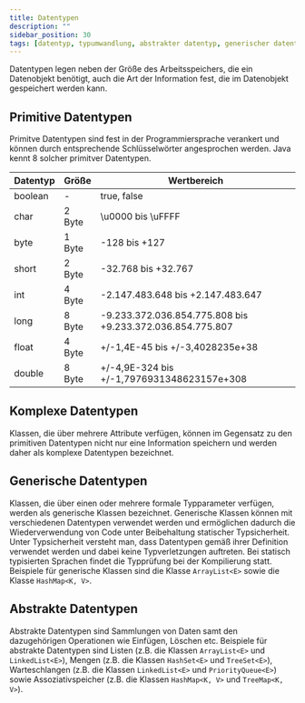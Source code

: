 ```yaml
---
title: Datentypen
description: ""
sidebar_position: 30
tags: [datentyp, typumwandlung, abstrakter datentyp, generischer datentyp, primitiver datentyp, komplexer datentyp]
---
```


Datentypen legen neben der Größe des Arbeitsspeichers, die ein Datenobjekt benötigt, auch die Art der Information fest, die im Datenobjekt gespeichert werden kann.

## Primitive Datentypen
Primitve Datentypen sind fest in der Programmiersprache verankert und können durch entsprechende Schlüsselwörter angesprochen werden. Java kennt 8 solcher primitver Datentypen. 

| Datentyp | Größe  | Wertbereich                                               |
| -------- | ------ | --------------------------------------------------------- |
| boolean  | -      | true, false                                               |
| char     | 2 Byte | \\u0000 bis \\uFFFF                                       |
| byte     | 1 Byte | -128 bis +127                                             |
| short    | 2 Byte | -32.768 bis +32.767                                       |
| int      | 4 Byte | -2.147.483.648 bis +2.147.483.647                         |
| long     | 8 Byte | -9.233.372.036.854.775.808 bis +9.233.372.036.854.775.807 |
| float    | 4 Byte | +/-1,4E-45 bis +/-3,4028235e+38                           |
| double   | 8 Byte | +/-4,9E-324 bis +/-1,7976931348623157e+308                |

## Komplexe Datentypen
Klassen, die über mehrere Attribute verfügen, können im Gegensatz zu den primitiven Datentypen nicht nur eine Information speichern und werden daher als komplexe Datentypen bezeichnet.

## Generische Datentypen
Klassen, die über einen oder mehrere formale Typparameter verfügen, werden als generische Klassen bezeichnet. Generische Klassen können mit verschiedenen Datentypen verwendet werden und ermöglichen dadurch die Wiederverwendung von Code unter Beibehaltung 
statischer Typsicherheit. Unter Typsicherheit versteht man, dass Datentypen gemäß ihrer Definition verwendet werden und dabei keine Typverletzungen auftreten. Bei statisch typisierten Sprachen findet die Typprüfung bei der Kompilierung statt. Beispiele für 
generische Klassen sind die Klasse `ArrayList<E>` sowie die Klasse `HashMap<K, V>`.

## Abstrakte Datentypen
Abstrakte Datentypen sind Sammlungen von Daten samt den dazugehörigen Operationen wie Einfügen, Löschen etc. Beispiele für abstrakte Datentypen sind Listen (z.B. die Klassen `ArrayList<E>` und `LinkedList<E>`), Mengen (z.B. die Klassen `HashSet<E>` und 
`TreeSet<E>`), Warteschlangen (z.B. die Klassen `LinkedList<E>` und `PriorityQueue<E>`) sowie Assoziativspeicher (z.B. die Klassen `HashMap<K, V>` und `TreeMap<K, V>`).